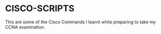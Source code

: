 # CISCO-SCRIPTS
This are some of the Cisco Commands I learnt while preparing to take my CCNA examination.
